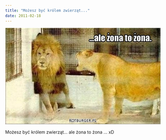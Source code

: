 ```yaml
---
title: "Możesz być królem zwierząt..."
date: 2011-02-18
---
```


![2011-02-18-puffcp3d.jpeg](/images/2011-02-18-puffcp3d.jpeg)

Możesz być królem zwierząt... ale żona to żona ... xD 